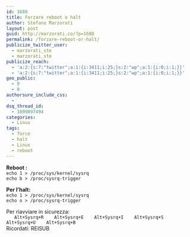 ```yaml
---
id: 1688
title: Forzare reboot o halt
author: Stefano Marzorati
layout: post
guid: http://marzorati.co/?p=1688
permalink: /forzare-reboot-or-halt/
publicize_twitter_user:
  - marzorati_ste
  - marzorati_ste
publicize_reach:
  - 'a:2:{s:7:"twitter";a:1:{i:3411;i:25;}s:2:"wp";a:1:{i:0;i:1;}}'
  - 'a:2:{s:7:"twitter";a:1:{i:3411;i:25;}s:2:"wp";a:1:{i:0;i:1;}}'
geo_public:
  - 0
  - 0
authorsure_include_css:
  - 
dsq_thread_id:
  - 1899897494
categories:
  - Linux
tags:
  - force
  - halt
  - Linux
  - reboot
---
```

**Reboot :**  
`echo 1 > /proc/sys/kernel/sysrq`  
`echo b > /proc/sysrq-trigger`

**Per l’halt:**  
`echo 1 > /proc/sys/kernel/sysrq`  
`echo o > /proc/sysrq-trigger`

Per riavviare in sicurezza:  
`   
Alt+Sysrq+R   
Alt+Sysrq+E   
Alt+Sysrq+I   
Alt+Sysrq+S   
Alt+Sysrq+U   
Alt+Sysrq+B   
`  
Ricordati: REISUB